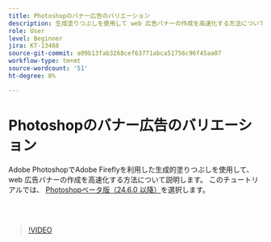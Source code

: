 ```yaml
---
title: Photoshopのバナー広告のバリエーション
description: 生成塗りつぶしを使用して web 広告バナーの作成を高速化する方法について説明します
role: User
level: Beginner
jira: KT-13468
source-git-commit: a09b13fab3268cef63771abca51756c96f45aa07
workflow-type: tm+mt
source-wordcount: '51'
ht-degree: 0%

---
```


# Photoshopのバナー広告のバリエーション

Adobe PhotoshopでAdobe Fireflyを利用した生成的塗りつぶしを使用して、web 広告バナーの作成を高速化する方法について説明します。 このチュートリアルでは、 [Photoshopベータ版（24.6.0 以降）](https://helpx.adobe.com/x-productkb/global/creative-cloud-beta.html)を選択します。

<br> 

>[!VIDEO](https://video.tv.adobe.com/v/3420791?quality=12&learn=on&hidetitle=true)
